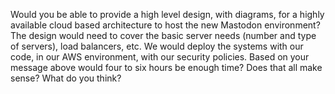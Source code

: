 Would you be able to provide a high level design, with diagrams, for a highly available cloud based architecture to host the new Mastodon environment? The design would need to cover the basic server needs (number and type of servers), load balancers, etc. We would deploy the systems with our code, in our AWS environment, with our security policies. Based on your message above would four to six hours be enough time? Does that all make sense? What do you think?